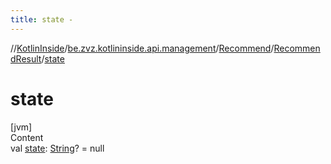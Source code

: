 ```yaml
---
title: state -
---
```

//[KotlinInside](../../../index.md)/[be.zvz.kotlininside.api.management](../../index.md)/[Recommend](../index.md)/[RecommendResult](index.md)/[state](state.md)



# state  
[jvm]  
Content  
val [state](state.md): [String](https://kotlinlang.org/api/latest/jvm/stdlib/kotlin/-string/index.html)? = null  



